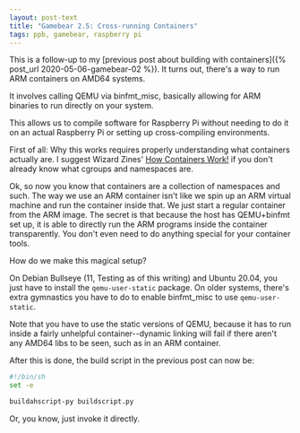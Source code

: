 ```yaml
---
layout: post-text
title: "Gamebear 2.5: Cross-running Containers"
tags: ppb, gamebear, raspberry pi
---
```


This is a follow-up to my [previous post about building with containers]({% post_url 2020-05-06-gamebear-02 %}). It turns out, there's a way to run ARM containers on AMD64 systems.

It involves calling QEMU via binfmt_misc, basically allowing for ARM binaries to run directly on your system.

This allows us to compile software for Raspberry Pi without needing to do it on an actual Raspberry Pi or setting up cross-compiling environments.

First of all: Why this works requires properly understanding what containers actually are. I suggest Wizard Zines' [How Containers Work!](https://wizardzines.com/zines/containers/) if you don't already know what cgroups and namespaces are.

Ok, so now you know that containers are a collection of namespaces and such. The way we use an ARM container isn't like we spin up an ARM virtual machine and run the container inside that. We just start a regular container from the ARM image. The secret is that because the host has QEMU+binfmt set up, it is able to directly run the ARM programs inside the container transparently. You don't even need to do anything special for your container tools.

How do we make this magical setup?

On Debian Bullseye (11, Testing as of this writing) and Ubuntu 20.04, you just have to install the `qemu-user-static` package. On older systems, there's extra gymnastics you have to do to enable binfmt_misc to use `qemu-user-static`.

Note that you have to use the static versions of QEMU, because it has to run inside a fairly unhelpful container--dynamic linking will fail if there aren't any AMD64 libs to be seen, such as in an ARM container.

After this is done, the build script in the previous post can now be:

```sh
#!/bin/sh
set -e

buildahscript-py buildscript.py
```

Or, you know, just invoke it directly.
